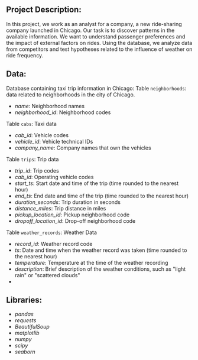 ## Project Description:
In this project, we work as an analyst for a company, a new ride-sharing company launched in Chicago. Our task is to discover patterns in the available information. We want to understand passenger preferences and the impact of external factors on rides. Using the database, we analyze data from competitors and test hypotheses related to the influence of weather on ride frequency.

## Data:
Database containing taxi trip information in Chicago:
Table `neighborhoods`: data related to neighborhoods in the city of Chicago.

- _name_: Neighborhood names
- _neighborhood_id_: Neighborhood codes

Table `cabs`: Taxi data

- _cab_id_: Vehicle codes
- _vehicle_id_: Vehicle technical IDs
- _company_name_: Company names that own the vehicles

Table `trips`: Trip data

- _trip_id_: Trip codes
- _cab_id_: Operating vehicle codes
- _start_ts_: Start date and time of the trip (time rounded to the nearest hour)
- _end_ts_: End date and time of the trip (time rounded to the nearest hour)
- _duration_seconds_: Trip duration in seconds
- _distance_miles_: Trip distance in miles
- _pickup_location_id_: Pickup neighborhood code
- _dropoff_location_id_: Drop-off neighborhood code

Table `weather_records`: Weather Data

- _record_id_: Weather record code
- _ts_: Date and time when the weather record was taken (time rounded to the nearest hour)
- _temperature_: Temperature at the time of the weather recording
- _description_: Brief description of the weather conditions, such as "light rain" or "scattered clouds"
- 
## Libraries:
- _pandas_
- _requests_
- _BeautifulSoup_
- _matplotlib_
- _numpy_
- _scipy_
- _seaborn_
